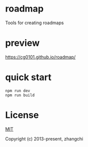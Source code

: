 # roadmap

Tools for creating roadmaps

# preview

https://cg0101.github.io/roadmap/

# quick start

```shell
npm run dev
npm run build
```

# License

[MIT](https://opensource.org/licenses/MIT)

Copyright (c) 2013-present, zhangchi
